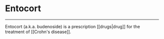 # Entocort

---
Entocort (a.k.a. budenoside) is a prescription [[drugs|drug]] for the treatment of [[Crohn's disease]]. 
